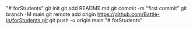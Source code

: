 "# forStudents"  git init git add README.md git commit -m "first commit" git branch -M main git remote add origin https://github.com/Battle-in/forStudents.git git push -u origin main
"# forStudents" 
